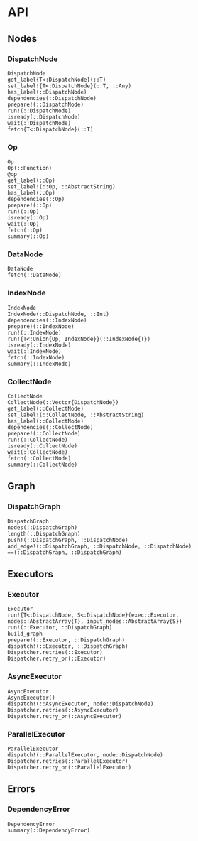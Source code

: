 # API

## Nodes

### DispatchNode

```@docs
DispatchNode
get_label{T<:DispatchNode}(::T)
set_label!{T<:DispatchNode}(::T, ::Any)
has_label(::DispatchNode)
dependencies(::DispatchNode)
prepare!(::DispatchNode)
run!(::DispatchNode)
isready(::DispatchNode)
wait(::DispatchNode)
fetch{T<:DispatchNode}(::T)
```

### Op

```@docs
Op
Op(::Function)
@op
get_label(::Op)
set_label!(::Op, ::AbstractString)
has_label(::Op)
dependencies(::Op)
prepare!(::Op)
run!(::Op)
isready(::Op)
wait(::Op)
fetch(::Op)
summary(::Op)
```

### DataNode

```@docs
DataNode
fetch(::DataNode)
```

### IndexNode

```@docs
IndexNode
IndexNode(::DispatchNode, ::Int)
dependencies(::IndexNode)
prepare!(::IndexNode)
run!(::IndexNode)
run!{T<:Union{Op, IndexNode}}(::IndexNode{T})
isready(::IndexNode)
wait(::IndexNode)
fetch(::IndexNode)
summary(::IndexNode)
```

### CollectNode

```@docs
CollectNode
CollectNode(::Vector{DispatchNode})
get_label(::CollectNode)
set_label!(::CollectNode, ::AbstractString)
has_label(::CollectNode)
dependencies(::CollectNode)
prepare!(::CollectNode)
run!(::CollectNode)
isready(::CollectNode)
wait(::CollectNode)
fetch(::CollectNode)
summary(::CollectNode)
```

## Graph

### DispatchGraph

```@docs
DispatchGraph
nodes(::DispatchGraph)
length(::DispatchGraph)
push!(::DispatchGraph, ::DispatchNode)
add_edge!(::DispatchGraph, ::DispatchNode, ::DispatchNode)
==(::DispatchGraph, ::DispatchGraph)
```

## Executors

### Executor

```@docs
Executor
run!{T<:DispatchNode, S<:DispatchNode}(exec::Executor, nodes::AbstractArray{T}, input_nodes::AbstractArray{S})
run!(::Executor, ::DispatchGraph)
build_graph
prepare!(::Executor, ::DispatchGraph)
dispatch!(::Executor, ::DispatchGraph)
Dispatcher.retries(::Executor)
Dispatcher.retry_on(::Executor)
```

### AsyncExecutor

```@docs
AsyncExecutor
AsyncExecutor()
dispatch!(::AsyncExecutor, node::DispatchNode)
Dispatcher.retries(::AsyncExecutor)
Dispatcher.retry_on(::AsyncExecutor)
```

### ParallelExecutor

```@docs
ParallelExecutor
dispatch!(::ParallelExecutor, node::DispatchNode)
Dispatcher.retries(::ParallelExecutor)
Dispatcher.retry_on(::ParallelExecutor)
```

## Errors

### DependencyError

```@docs
DependencyError
summary(::DependencyError)
```
